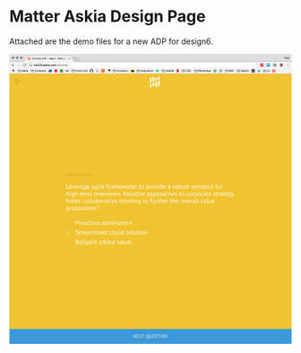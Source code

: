 # Matter Askia Design Page

Attached are the demo files for a new ADP for design6.

![Screenshot](https://raw.githubusercontent.com/AskiaADX/adp-chroma/master/screenshot.png)
